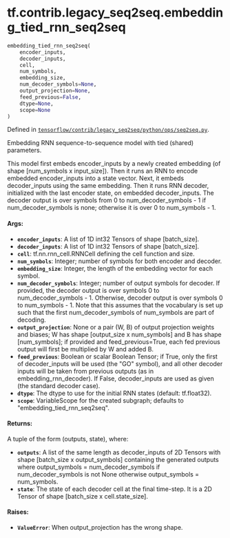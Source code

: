 <div itemscope itemtype="http://developers.google.com/ReferenceObject">
<meta itemprop="name" content="tf.contrib.legacy_seq2seq.embedding_tied_rnn_seq2seq" />
</div>

# tf.contrib.legacy_seq2seq.embedding_tied_rnn_seq2seq

``` python
embedding_tied_rnn_seq2seq(
    encoder_inputs,
    decoder_inputs,
    cell,
    num_symbols,
    embedding_size,
    num_decoder_symbols=None,
    output_projection=None,
    feed_previous=False,
    dtype=None,
    scope=None
)
```



Defined in [`tensorflow/contrib/legacy_seq2seq/python/ops/seq2seq.py`](https://www.tensorflow.org/code/tensorflow/contrib/legacy_seq2seq/python/ops/seq2seq.py).

Embedding RNN sequence-to-sequence model with tied (shared) parameters.

This model first embeds encoder_inputs by a newly created embedding (of shape
[num_symbols x input_size]). Then it runs an RNN to encode embedded
encoder_inputs into a state vector. Next, it embeds decoder_inputs using
the same embedding. Then it runs RNN decoder, initialized with the last
encoder state, on embedded decoder_inputs. The decoder output is over symbols
from 0 to num_decoder_symbols - 1 if num_decoder_symbols is none; otherwise it
is over 0 to num_symbols - 1.

#### Args:

* <b>`encoder_inputs`</b>: A list of 1D int32 Tensors of shape [batch_size].
* <b>`decoder_inputs`</b>: A list of 1D int32 Tensors of shape [batch_size].
* <b>`cell`</b>: tf.nn.rnn_cell.RNNCell defining the cell function and size.
* <b>`num_symbols`</b>: Integer; number of symbols for both encoder and decoder.
* <b>`embedding_size`</b>: Integer, the length of the embedding vector for each symbol.
* <b>`num_decoder_symbols`</b>: Integer; number of output symbols for decoder. If
    provided, the decoder output is over symbols 0 to num_decoder_symbols - 1.
    Otherwise, decoder output is over symbols 0 to num_symbols - 1. Note that
    this assumes that the vocabulary is set up such that the first
    num_decoder_symbols of num_symbols are part of decoding.
* <b>`output_projection`</b>: None or a pair (W, B) of output projection weights and
    biases; W has shape [output_size x num_symbols] and B has
    shape [num_symbols]; if provided and feed_previous=True, each
    fed previous output will first be multiplied by W and added B.
* <b>`feed_previous`</b>: Boolean or scalar Boolean Tensor; if True, only the first
    of decoder_inputs will be used (the "GO" symbol), and all other decoder
    inputs will be taken from previous outputs (as in embedding_rnn_decoder).
    If False, decoder_inputs are used as given (the standard decoder case).
* <b>`dtype`</b>: The dtype to use for the initial RNN states (default: tf.float32).
* <b>`scope`</b>: VariableScope for the created subgraph; defaults to
    "embedding_tied_rnn_seq2seq".


#### Returns:

A tuple of the form (outputs, state), where:
* <b>`outputs`</b>: A list of the same length as decoder_inputs of 2D Tensors with
      shape [batch_size x output_symbols] containing the generated
      outputs where output_symbols = num_decoder_symbols if
      num_decoder_symbols is not None otherwise output_symbols = num_symbols.
* <b>`state`</b>: The state of each decoder cell at the final time-step.
      It is a 2D Tensor of shape [batch_size x cell.state_size].


#### Raises:

* <b>`ValueError`</b>: When output_projection has the wrong shape.